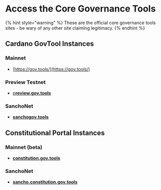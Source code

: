 # Access the Core Governance Tools

{% hint style="warning" %}
These are the official core governance tools sites - be wary of any other site claiming legitimacy.
{% endhint %}

## Cardano GovTool Instances

### Mainnet

* [https://gov.tools/](https://gov.tools/)

### Preview Testnet

* [p**review.gov.tools**](https://preview.gov.tools/)

### SanchoNet

* [**sanchogov.tools**](https://sanchogov.tools/)

## Constitutional Portal Instances

### Mainnet (beta)

* [**constitution.gov.tools**](https://constitution.gov.tools/)

### SanchoNet

* [**sancho.constitution.gov.tools**](https://sancho.constitution.gov.tools/)
